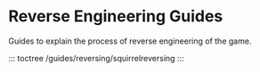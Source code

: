 # Reverse Engineering Guides

Guides to explain the process of reverse engineering of the game.

::: toctree
/guides/reversing/squirrelreversing
:::
